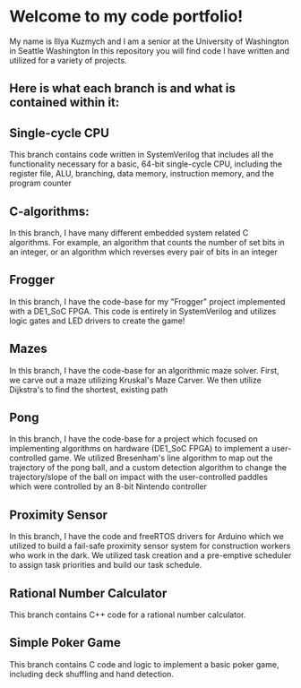 # Welcome to my code portfolio!
My name is Illya Kuzmych and I am a senior at the University of Washington in Seattle Washington
In this repository you will find code I have written and utilized for a variety of projects.


## Here is what each branch is and what is contained within it:

## Single-cycle CPU
  This branch contains code written in SystemVerilog that includes all the functionality necessary for a basic, 64-bit single-cycle CPU, including the register file,     ALU, branching, data memory, instruction memory, and the program counter

## C-algorithms:
  In this branch, I have many different embedded system related C algorithms. For example,
  an algorithm that counts the number of set bits in an integer, or an algorithm which reverses every pair of bits in an integer
  
## Frogger
  In this branch, I have the code-base for my "Frogger" project implemented with a DE1_SoC
  FPGA. This code is entirely in SystemVerilog and utilizes logic gates and LED drivers to create the game!
  
## Mazes
  In this branch, I have the code-base for an algorithmic maze solver. First, we carve out a maze utilizing Kruskal's Maze Carver. We then utilize Dijkstra's to find the   shortest, existing path
  
## Pong
  In this branch, I have the code-base for a project which focused on implementing algorithms on hardware (DE1_SoC FPGA) to implement a user-controlled game. We utilized   Bresenham's line algorithm to map out the trajectory of the pong ball, and a custom detection algorithm to change the trajectory/slope of the ball on impact with the     user-controlled paddles which were controlled by an 8-bit Nintendo controller

## Proximity Sensor
  In this branch, I have the code and freeRTOS drivers for Arduino which we utilized to build a fail-safe proximity sensor system for construction workers who work in     the dark. We utilized task creation and a pre-emptive scheduler to assign task priorities and build our task schedule.

## Rational Number Calculator
  This branch contains C++ code for a rational number calculator. 

## Simple Poker Game
  This branch contains C code and logic to implement a basic poker game, including deck shuffling and hand detection.
  
  
